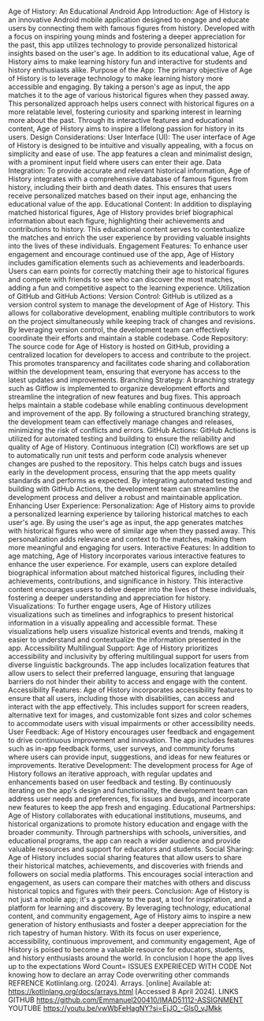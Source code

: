 Age of History: An Educational Android App
Introduction:
Age of History is an innovative Android mobile application designed to engage and educate users by 
connecting them with famous figures from history. Developed with a focus on inspiring young minds 
and fostering a deeper appreciation for the past, this app utilizes technology to provide personalized 
historical insights based on the user's age. In addition to its educational value, Age of History aims to 
make learning history fun and interactive for students and history enthusiasts alike.
Purpose of the App:
The primary objective of Age of History is to leverage technology to make learning history more 
accessible and engaging. By taking a person's age as input, the app matches it to the age of various 
historical figures when they passed away. This personalized approach helps users connect with 
historical figures on a more relatable level, fostering curiosity and sparking interest in learning more 
about the past. Through its interactive features and educational content, Age of History aims to 
inspire a lifelong passion for history in its users.
Design Considerations:
User Interface (UI): The user interface of Age of History is designed to be intuitive and visually 
appealing, with a focus on simplicity and ease of use. The app features a clean and minimalist design, 
with a prominent input field where users can enter their age.
Data Integration: To provide accurate and relevant historical information, Age of History integrates 
with a comprehensive database of famous figures from history, including their birth and death dates. 
This ensures that users receive personalized matches based on their input age, enhancing the 
educational value of the app.
Educational Content: In addition to displaying matched historical figures, Age of History provides 
brief biographical information about each figure, highlighting their achievements and contributions 
to history. This educational content serves to contextualize the matches and enrich the user 
experience by providing valuable insights into the lives of these individuals.
Engagement Features: To enhance user engagement and encourage continued use of the app, Age of 
History includes gamification elements such as achievements and leaderboards. Users can earn 
points for correctly matching their age to historical figures and compete with friends to see who can 
discover the most matches, adding a fun and competitive aspect to the learning experience.
Utilization of GitHub and GitHub Actions:
Version Control: GitHub is utilized as a version control system to manage the development of Age of 
History. This allows for collaborative development, enabling multiple contributors to work on the 
project simultaneously while keeping track of changes and revisions. By leveraging version control, 
the development team can effectively coordinate their efforts and maintain a stable codebase.
Code Repository: The source code for Age of History is hosted on GitHub, providing a centralized 
location for developers to access and contribute to the project. This promotes transparency and 
facilitates code sharing and collaboration within the development team, ensuring that everyone has 
access to the latest updates and improvements.
Branching Strategy: A branching strategy such as Gitflow is implemented to organize development 
efforts and streamline the integration of new features and bug fixes. This approach helps maintain a 
stable codebase while enabling continuous development and improvement of the app. By following a 
structured branching strategy, the development team can effectively manage changes and releases, 
minimizing the risk of conflicts and errors.
GitHub Actions: GitHub Actions is utilized for automated testing and building to ensure the reliability 
and quality of Age of History. Continuous integration (CI) workflows are set up to automatically run 
unit tests and perform code analysis whenever changes are pushed to the repository. This helps 
catch bugs and issues early in the development process, ensuring that the app meets quality 
standards and performs as expected. By integrating automated testing and building with GitHub 
Actions, the development team can streamline the development process and deliver a robust and 
maintainable application.
Enhancing User Experience:
Personalization: Age of History aims to provide a personalized learning experience by tailoring 
historical matches to each user's age. By using the user's age as input, the app generates matches 
with historical figures who were of similar age when they passed away. This personalization adds 
relevance and context to the matches, making them more meaningful and engaging for users.
Interactive Features: In addition to age matching, Age of History incorporates various interactive 
features to enhance the user experience. For example, users can explore detailed biographical 
information about matched historical figures, including their achievements, contributions, and 
significance in history. This interactive content encourages users to delve deeper into the lives of 
these individuals, fostering a deeper understanding and appreciation for history.
Visualizations: To further engage users, Age of History utilizes visualizations such as timelines and 
infographics to present historical information in a visually appealing and accessible format. These 
visualizations help users visualize historical events and trends, making it easier to understand and 
contextualize the information presented in the app.
Accessibility
Multilingual Support: Age of History prioritizes accessibility and inclusivity by offering multilingual 
support for users from diverse linguistic backgrounds. The app includes localization features that 
allow users to select their preferred language, ensuring that language barriers do not hinder their 
ability to access and engage with the content.
Accessibility Features: Age of History incorporates accessibility features to ensure that all users, 
including those with disabilities, can access and interact with the app effectively. This includes 
support for screen readers, alternative text for images, and customizable font sizes and color 
schemes to accommodate users with visual impairments or other accessibility needs.
User Feedback: Age of History encourages user feedback and engagement to drive continuous 
improvement and innovation. The app includes features such as in-app feedback forms, user surveys, 
and community forums where users can provide input, suggestions, and ideas for new features or 
improvements.
Iterative Development: The development process for Age of History follows an iterative approach, 
with regular updates and enhancements based on user feedback and testing. By continuously 
iterating on the app's design and functionality, the development team can address user needs and 
preferences, fix issues and bugs, and incorporate new features to keep the app fresh and engaging.
Educational Partnerships: Age of History collaborates with educational institutions, museums, and 
historical organizations to promote history education and engage with the broader community. 
Through partnerships with schools, universities, and educational programs, the app can reach a 
wider audience and provide valuable resources and support for educators and students.
Social Sharing: Age of History includes social sharing features that allow users to share their historical 
matches, achievements, and discoveries with friends and followers on social media platforms. This 
encourages social interaction and engagement, as users can compare their matches with others and 
discuss historical topics and figures with their peers.
Conclusion:
Age of History is not just a mobile app; it's a gateway to the past, a tool for inspiration, and a 
platform for learning and discovery. By leveraging technology, educational content, and community 
engagement, Age of History aims to inspire a new generation of history enthusiasts and foster a 
deeper appreciation for the rich tapestry of human history. With its focus on user experience, 
accessibility, continuous improvement, and community engagement, Age of History is poised to 
become a valuable resource for educators, students, and history enthusiasts around the world.
In conclusion I hope the app lives up to the expectations 
Word Count=
ISSUES EXPERIECED WITH CODE 
Not knowing how to declare an array 
Code overwriting other commands
REFRENCE
Kotlinlang.org. (2024). Arrays. [online] Available at: https://kotlinlang.org/docs/arrays.html [Accessed 
8 April 2024].
LINKS 
GITHUB https://github.com/Emmanuel200410/IMAD51112-ASSIGNMENT
YOUTUBE 
https://youtu.be/vwWbFeHagNY?si=EjJO_-Gls0_vJMkk
